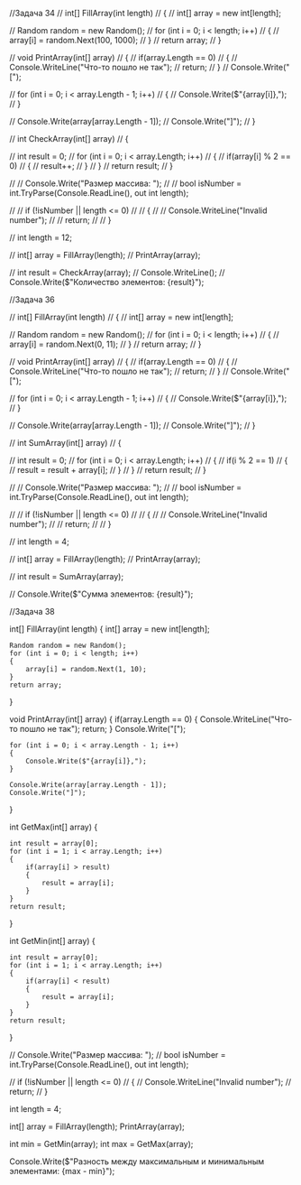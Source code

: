 
//Задача 34
// int[] FillArray(int length)
// {
//     int[] array = new int[length];
    
//     Random random = new Random();
//     for (int i = 0; i < length; i++)
//     {
//         array[i] = random.Next(100, 1000);
//     }
//     return array;
// }

// void PrintArray(int[] array)
// {
//     if(array.Length == 0)
//     {
//         Console.WriteLine("Что-то пошло не так");
//         return;
//     }
//     Console.Write("[");

//     for (int i = 0; i < array.Length - 1; i++)
//     {
//         Console.Write($"{array[i]},");
//     }

//     Console.Write(array[array.Length - 1]);
//     Console.Write("]");
// }

// int CheckArray(int[] array)
// {
    
//     int result = 0;
//     for (int i = 0; i < array.Length; i++)
//     {
//         if(array[i] % 2 == 0)
//         {
//             result++;
//         }
//     }
//     return result;
// }


// // Console.Write("Размер массива: ");
// // bool isNumber = int.TryParse(Console.ReadLine(), out int length);

// // if (!isNumber || length <= 0)
// // {
// //     Console.WriteLine("Invalid number");
// //     return;
// // }

// int length = 12;

// int[] array = FillArray(length);
// PrintArray(array);

// int result = CheckArray(array);
// Console.WriteLine();
// Console.Write($"Количество элементов: {result}");




//Задача 36


// int[] FillArray(int length)
// {
//     int[] array = new int[length];
    
//     Random random = new Random();
//     for (int i = 0; i < length; i++)
//     {
//         array[i] = random.Next(0, 11);
//     }
//     return array;
// }

// void PrintArray(int[] array)
// {
//     if(array.Length == 0)
//     {
//         Console.WriteLine("Что-то пошло не так");
//         return;
//     }
//     Console.Write("[");

//     for (int i = 0; i < array.Length - 1; i++)
//     {
//         Console.Write($"{array[i]},");
//     }

//     Console.Write(array[array.Length - 1]);
//     Console.Write("]");
// }

// int SumArray(int[] array)
// {
    
//     int result = 0;
//     for (int i = 0; i < array.Length; i++)
//     {
//         if(i % 2 == 1)
//         {
//             result = result + array[i];
//         }
//     }
//     return result;
// }


// // Console.Write("Размер массива: ");
// // bool isNumber = int.TryParse(Console.ReadLine(), out int length);

// // if (!isNumber || length <= 0)
// // {
// //     Console.WriteLine("Invalid number");
// //     return;
// // }

// int length = 4;

// int[] array = FillArray(length);
// PrintArray(array);

// int result = SumArray(array);

// Console.Write($"Сумма элементов: {result}");


//Задача 38



int[] FillArray(int length)
{
    int[] array = new int[length];
    
    Random random = new Random();
    for (int i = 0; i < length; i++)
    {
        array[i] = random.Next(1, 10);
    }
    return array;
}

void PrintArray(int[] array)
{
    if(array.Length == 0)
    {
        Console.WriteLine("Что-то пошло не так");
        return;
    }
    Console.Write("[");

    for (int i = 0; i < array.Length - 1; i++)
    {
        Console.Write($"{array[i]},");
    }

    Console.Write(array[array.Length - 1]);
    Console.Write("]");
}

int GetMax(int[] array)
{
    
    int result = array[0];
    for (int i = 1; i < array.Length; i++)
    {
        if(array[i] > result)
        {
            result = array[i];
        }
    }
    return result;
}

int GetMin(int[] array)
{
    
    int result = array[0];
    for (int i = 1; i < array.Length; i++)
    {
        if(array[i] < result)
        {
            result = array[i];
        }
    }
    return result;
}


// Console.Write("Размер массива: ");
// bool isNumber = int.TryParse(Console.ReadLine(), out int length);

// if (!isNumber || length <= 0)
// {
//     Console.WriteLine("Invalid number");
//     return;
// }

int length = 4;

int[] array = FillArray(length);
PrintArray(array);

int min = GetMin(array);
int max = GetMax(array);

Console.Write($"Разность между максимальным и минимальным элементами: {max - min}");